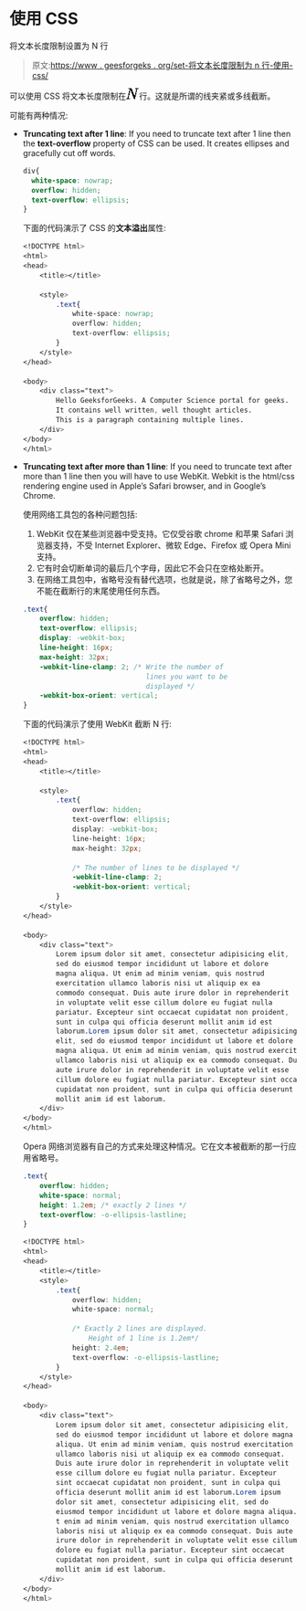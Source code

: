 # 使用 CSS

将文本长度限制设置为 N 行

> 原文:[https://www . geesforgeks . org/set-将文本长度限制为 n 行-使用-css/](https://www.geeksforgeeks.org/set-the-limit-of-text-length-to-n-lines-using-css/)

可以使用 CSS 将文本长度限制在![N](img/19e409e13c1238e1f3ff3dbd06cdd45e.png "Rendered by QuickLaTeX.com")行。这就是所谓的线夹紧或多线截断。

可能有两种情况:

*   **Truncating text after 1 line**: If you need to truncate text after 1 line then the **text-overflow** property of CSS can be used. It creates ellipses and gracefully cut off words.

    ```css
    div{
      white-space: nowrap; 
      overflow: hidden;
      text-overflow: ellipsis;
    }

    ```

    下面的代码演示了 CSS 的**文本溢出**属性:

    ```css
    <!DOCTYPE html>
    <html>
    <head>
        <title></title>

        <style>
            .text{
                white-space: nowrap; 
                overflow: hidden;
                text-overflow: ellipsis;
            }
        </style>
    </head>

    <body>
        <div class="text">
            Hello GeeksforGeeks. A Computer Science portal for geeks.
            It contains well written, well thought articles. 
            This is a paragraph containing multiple lines.
        </div>
    </body>
    </html>                    
    ```

*   **Truncating text after more than 1 line**: If you need to truncate text after more than 1 line then you will have to use WebKit. Webkit is the html/css rendering engine used in Apple’s Safari browser, and in Google’s Chrome.

    使用网络工具包的各种问题包括:

    1.  WebKit 仅在某些浏览器中受支持。它仅受谷歌 chrome 和苹果 Safari 浏览器支持，不受 Internet Explorer、微软 Edge、Firefox 或 Opera Mini 支持。
    2.  它有时会切断单词的最后几个字母，因此它不会只在空格处断开。
    3.  在网络工具包中，省略号没有替代选项，也就是说，除了省略号之外，您不能在截断行的末尾使用任何东西。

    ```css
    .text{
        overflow: hidden;
        text-overflow: ellipsis;
        display: -webkit-box;
        line-height: 16px;    
        max-height: 32px;     
        -webkit-line-clamp: 2; /* Write the number of 
                                  lines you want to be 
                                  displayed */
        -webkit-box-orient: vertical;
    }

    ```

    下面的代码演示了使用 WebKit 截断 N 行:

    ```css
    <!DOCTYPE html>
    <html>
    <head>
        <title></title>

        <style>
            .text{
                overflow: hidden;
                text-overflow: ellipsis;
                display: -webkit-box;
                line-height: 16px; 
                max-height: 32px;     

                /* The number of lines to be displayed */
                -webkit-line-clamp: 2; 
                -webkit-box-orient: vertical;
            }
        </style>    
    </head>

    <body>
        <div class="text">
            Lorem ipsum dolor sit amet, consectetur adipisicing elit, 
            sed do eiusmod tempor incididunt ut labore et dolore 
            magna aliqua. Ut enim ad minim veniam, quis nostrud 
            exercitation ullamco laboris nisi ut aliquip ex ea 
            commodo consequat. Duis aute irure dolor in reprehenderit 
            in voluptate velit esse cillum dolore eu fugiat nulla 
            pariatur. Excepteur sint occaecat cupidatat non proident, 
            sunt in culpa qui officia deserunt mollit anim id est 
            laborum.Lorem ipsum dolor sit amet, consectetur adipisicing 
            elit, sed do eiusmod tempor incididunt ut labore et dolore 
            magna aliqua. Ut enim ad minim veniam, quis nostrud exercitation 
            ullamco laboris nisi ut aliquip ex ea commodo consequat. Duis 
            aute irure dolor in reprehenderit in voluptate velit esse 
            cillum dolore eu fugiat nulla pariatur. Excepteur sint occaecat 
            cupidatat non proident, sunt in culpa qui officia deserunt 
            mollit anim id est laborum.
        </div>
    </body>
    </html>                    
    ```

    Opera 网络浏览器有自己的方式来处理这种情况。它在文本被截断的那一行应用省略号。

    ```css
    .text{
        overflow: hidden;
        white-space: normal;
        height: 1.2em; /* exactly 2 lines */
        text-overflow: -o-ellipsis-lastline;
    }

    ```

    ```css
    <!DOCTYPE html>
    <html>
    <head>
        <title></title>
        <style>
            .text{
                overflow: hidden;
                white-space: normal;

                /* Exactly 2 lines are displayed. 
                    Height of 1 line is 1.2em*/
                height: 2.4em; 
                text-overflow: -o-ellipsis-lastline;
            }
        </style>
    </head>

    <body>
        <div class="text">
            Lorem ipsum dolor sit amet, consectetur adipisicing elit, 
            sed do eiusmod tempor incididunt ut labore et dolore magna 
            aliqua. Ut enim ad minim veniam, quis nostrud exercitation
            ullamco laboris nisi ut aliquip ex ea commodo consequat. 
            Duis aute irure dolor in reprehenderit in voluptate velit 
            esse cillum dolore eu fugiat nulla pariatur. Excepteur 
            sint occaecat cupidatat non proident, sunt in culpa qui 
            officia deserunt mollit anim id est laborum.Lorem ipsum 
            dolor sit amet, consectetur adipisicing elit, sed do 
            eiusmod tempor incididunt ut labore et dolore magna aliqua.
            t enim ad minim veniam, quis nostrud exercitation ullamco 
            laboris nisi ut aliquip ex ea commodo consequat. Duis aute 
            irure dolor in reprehenderit in voluptate velit esse cillum 
            dolore eu fugiat nulla pariatur. Excepteur sint occaecat 
            cupidatat non proident, sunt in culpa qui officia deserunt 
            mollit anim id est laborum.
        </div>
    </body>
    </html>                    
    ```